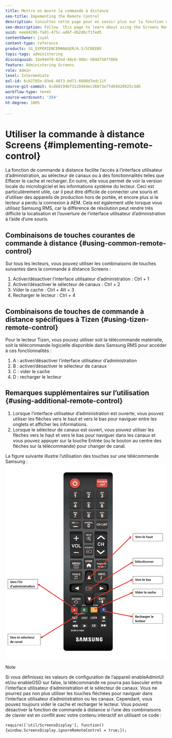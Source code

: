 ```yaml
---
title: Mettre en œuvre la commande à distance
seo-title: Impementing the Remote Control
description: Consultez cette page pour en savoir plus sur la fonction de commande à distance Screens.
seo-description: Follow  this page to learn about using the Screens Remote Control Feature.
uuid: eee84286-fa81-475c-ad6f-db2d6cf1fed5
contentOwner: jsyal
content-type: reference
products: SG_EXPERIENCEMANAGER/6.5/SCREENS
topic-tags: administering
discoiquuid: 1be944f0-02ed-48c6-98bc-504d758ff866
feature: Administering Screens
role: Admin
level: Intermediate
exl-id: 6cb2705e-83e6-46f3-bd71-6688d7edc11f
source-git-commit: 6cd68194bf3128464ec368f3e7fd69d20925c3d6
workflow-type: tm+mt
source-wordcount: '354'
ht-degree: 100%

---
```


# Utiliser la commande à distance Screens  {#implementing-remote-control}

La fonction de commande à distance facilite l’accès à l’interface utilisateur d’administration, au sélecteur de canaux ou à des fonctionnalités telles que Effacer le cache et recharger. En outre, elle vous permet de voir la version locale du micrologiciel et les informations système du lecteur. Ceci est particulièrement utile, car il peut être difficile de connecter une souris et d’utiliser des appareils de production hors de portée, et encore plus si le lecteur a perdu la connexion à AEM. Cela est également utile lorsque vous utilisez Samsung RMS, car la différence de résolution peut rendre très difficile la localisation et l’ouverture de l’interface utilisateur d’administration à l’aide d’une souris.

## Combinaisons de touches courantes de commande à distance {#using-common-remote-control}

Sur tous les lecteurs, vous pouvez utiliser les combinaisons de touches suivantes dans la commande à distance Screens :

1. Activer/désactiver l’interface utilisateur d’administration : Ctrl + 1
1. Activer/désactiver le sélecteur de canaux : Ctrl + 2
1. Vider le cache : Ctrl + Alt + 3
1. Recharger le lecteur : Ctrl + 4

## Combinaisons de touches de commande à distance spécifiques à Tizen {#using-tizen-remote-control}

Pour le lecteur Tizen, vous pouvez utiliser soit la télécommande matérielle, soit la télécommande logicielle disponible dans Samsung RMS pour accéder à ces fonctionnalités :

1. A : activer/désactiver l’interface utilisateur d’administration
1. B : activer/désactiver le sélecteur de canaux
1. C : vider le cache
1. D : recharger le lecteur

## Remarques supplémentaires sur l’utilisation {#using-additional-remote-control}

1. Lorsque l’interface utilisateur d’administration est ouverte, vous pouvez utiliser les flèches vers le haut et vers le bas pour naviguer entre les onglets et afficher les informations.
1. Lorsque le sélecteur de canaux est ouvert, vous pouvez utiliser les flèches vers le haut et vers le bas pour naviguer dans les canaux et vous pouvez appuyer sur la touche Entrée (ou le bouton au centre des flèches sur la télécommande) pour changer de canal.

La figure suivante illustre l’utilisation des touches sur une télécommande Samsung :
![image](assets/tizen/remote.png)

>[!NOTE]
>Si vous définissez les valeurs de configuration de l’appareil enableAdminUI et/ou enableOSD sur false, la télécommande ne pourra pas basculer entre l’interface utilisateur d’administration et le sélecteur de canaux. Vous ne pourrez pas non plus utiliser les touches fléchées pour naviguer dans l’interface utilisateur d’administration ou les canaux. Cependant, vous pouvez toujours vider le cache et recharger le lecteur. Vous pouvez désactiver la fonction de commande à distance si l’une des combinaisons de clavier est en conflit avec votre contenu interactif en utilisant ce code :

```
require(['util/ScreensDisplay'], function() {window.ScreensDisplay.ignoreRemoteControl = true;}); 
```
